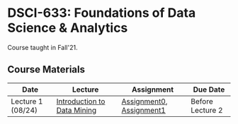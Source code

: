 # DSCI-633: Foundations of Data Science & Analytics
Course taught in Fall'21.


## Course Materials
| Date | Lecture | Assignment | Due Date | 
|------|-------|------------|----------|
| Lecture 1 (08/24)| [Introduction to Data Mining]() | [Assignment0](), [Assignment1]() | Before Lecture 2|
